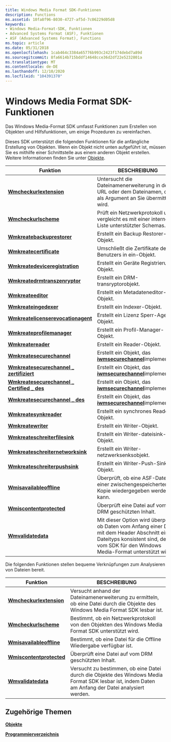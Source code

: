 ```yaml
---
title: Windows Media Format SDK-Funktionen
description: Functions
ms.assetid: 10fa8f96-8030-4727-af5d-7c06229d05d8
keywords:
- Windows Media-Format-SDK, Funktionen
- Advanced Systems Format (ASF), Funktionen
- ASF (Advanced Systems Format), Functions
ms.topic: article
ms.date: 05/31/2018
ms.openlocfilehash: 1cab464c3384a65776b993c2423f174debd7a89d
ms.sourcegitcommit: 8fa6614b715bddf14648cce36d2df22e5232801a
ms.translationtype: MT
ms.contentlocale: de-DE
ms.lasthandoff: 12/10/2020
ms.locfileid: "104391370"
---
```

# <a name="windows-media-format-sdk-functions"></a>Windows Media Format SDK-Funktionen

Das Windows Media-Format SDK umfasst Funktionen zum Erstellen von Objekten und Hilfsfunktionen, um einige Prozeduren zu vereinfachen.

Dieses SDK unterstützt die folgenden Funktionen für die anfängliche Erstellung von Objekten. Wenn ein Objekt nicht unten aufgeführt ist, müssen Sie es mithilfe einer Schnittstelle aus einem anderen Objekt erstellen. Weitere Informationen finden Sie unter [Objekte](objects.md).



| Funktion                                                                             | BESCHREIBUNG                                                                                                                                             |
|--------------------------------------------------------------------------------------|---------------------------------------------------------------------------------------------------------------------------------------------------------|
| [**Wmcheckurlextension**](/previous-versions/windows/desktop/api/wmsdkvalidate/nf-wmsdkvalidate-wmcheckurlextension)                                   | Untersucht die Dateinamenerweiterung in der URL oder dem Dateinamen, der als Argument an Sie übermittelt wird.                                                               |
| [**Wmcheckurlscheme**](/previous-versions/windows/desktop/api/wmsdkvalidate/nf-wmsdkvalidate-wmcheckurlscheme)                                         | Prüft ein Netzwerkprotokoll und vergleicht es mit einer internen Liste unterstützter Schemas.                                                                    |
| [**Wmkreatebackuprestorer**](/previous-versions/windows/desktop/api/Wmsdkidl/nf-wmsdkidl-wmcreatebackuprestorer)                             | Erstellt ein Backup Restorer-Objekt.                                                                                                                       |
| [**Wmkreatecertificate**](/previous-versions/windows/desktop/legacy/dd757745(v=vs.85))                                   | Umschließt die Zertifikate des Benutzers in ein-Objekt.                                                                                                           |
| [**Wmkreatedeviceregistration**](/previous-versions/windows/desktop/api/Wmsdkidl/nf-wmsdkidl-wmcreatedeviceregistration)                     | Erstellt ein Geräte Registrierungs Objekt.                                                                                                                   |
| [**Wmkreatedrmtranszenryptor**](/previous-versions/windows/desktop/api/Wmsdkidl/nf-wmsdkidl-wmcreatedrmtranscryptor)                           | Erstellt ein DRM-transryptorobjekt.                                                                                                                      |
| [**Wmkreateeditor**](/previous-versions/windows/desktop/api/Wmsdkidl/nf-wmsdkidl-wmcreateeditor)                                             | Erstellt ein Metadateneditor-Objekt.                                                                                                                       |
| [**Wmkreateingedexer**](/previous-versions/windows/desktop/api/Wmsdkidl/nf-wmsdkidl-wmcreateindexer)                                           | Erstellt ein Indexer-Objekt.                                                                                                                              |
| [**Wmkreatelicenserevocationagent**](/previous-versions/windows/desktop/api/Wmsdkidl/nf-wmsdkidl-wmcreatelicenserevocationagent)             | Erstellt ein Lizenz Sperr-Agent-Objekt.                                                                                                              |
| [**Wmkreateprofilemanager**](/previous-versions/windows/desktop/api/Wmsdkidl/nf-wmsdkidl-wmcreateprofilemanager)                             | Erstellt ein Profil-Manager-Objekt.                                                                                                                       |
| [**Wmkreatereader**](/previous-versions/windows/desktop/api/Wmsdkidl/nf-wmsdkidl-wmcreatereader)                                             | Erstellt ein Reader-Objekt.                                                                                                                                |
| [**Wmkreatesecurechannel**](/previous-versions/windows/desktop/api/Wmsecure/nf-wmsecure-wmcreatesecurechannel)                               | Erstellt ein Objekt, das [**iwmsecurechannel**](/previous-versions/windows/desktop/api/wmsecure/nn-wmsecure-iwmsecurechannel)implementiert.                                                                         |
| [**Wmkreatesecurechannel \_ zertifiziert**](/previous-versions/windows/desktop/api/wmsecure/nf-wmsecure-wmcreatesecurechannel_certified)          | Erstellt ein Objekt, das [**iwmsecurechannel**](/previous-versions/windows/desktop/api/wmsecure/nn-wmsecure-iwmsecurechannel)implementiert.                                                                         |
| [**Wmkreatesecurechannel \_ Certified \_ des**](/previous-versions/windows/desktop/api/wmsecure/nf-wmsecure-wmcreatesecurechannel_certified_des) | Erstellt ein Objekt, das [**iwmsecurechannel**](/previous-versions/windows/desktop/api/wmsecure/nn-wmsecure-iwmsecurechannel)implementiert.                                                                        |
| [**Wmkreatesecurechannel \_ des**](/previous-versions/windows/desktop/api/wmsecure/nf-wmsecure-wmcreatesecurechannel_des)                      | Erstellt ein Objekt, das [**iwmsecurechannel**](/previous-versions/windows/desktop/api/wmsecure/nn-wmsecure-iwmsecurechannel)implementiert.                                                                         |
| [**Wmkreatesynkreader**](/previous-versions/windows/desktop/api/Wmsdkidl/nf-wmsdkidl-wmcreatesyncreader)                                     | Erstellt ein synchrones Reader-Objekt.                                                                                                                    |
| [**Wmkreatewriter**](/previous-versions/windows/desktop/api/Wmsdkidl/nf-wmsdkidl-wmcreatewriter)                                             | Erstellt ein Writer-Objekt.                                                                                                                                |
| [**Wmkreateschreiterfilesink**](/previous-versions/windows/desktop/api/wmsdkidl/nf-wmsdkidl-wmcreatewriterfilesink)                             | Erstellt ein Writer-dateisink-Objekt.                                                                                                                      |
| [**Wmkreateschreiternetworksink**](/previous-versions/windows/desktop/api/wmsdkidl/nf-wmsdkidl-wmcreatewriternetworksink)                       | Erstellt ein Writer-netzwerksenksobjekt.                                                                                                                   |
| [**Wmkreateschreiterpushsink**](/previous-versions/windows/desktop/api/wmsdkidl/nf-wmsdkidl-wmcreatewriterpushsink)                             | Erstellt ein Writer-Push-Sink-Objekt.                                                                                                                      |
| [**Wmisavailableoffline**](/previous-versions/windows/desktop/api/wmsdkvalidate/nf-wmsdkvalidate-wmisavailableoffline)                                 | Überprüft, ob eine ASF-Datei von einer zwischengespeicherten Kopie wiedergegeben werden kann.                                                                                             |
| [**Wmiscontentprotected**](/previous-versions/windows/desktop/api/Wmsdkidl/nf-wmsdkidl-wmiscontentprotected)                                 | Überprüft eine Datei auf vom DRM geschützten Inhalt.                                                                                                                |
| [**Wmvalidatedata**](/previous-versions/windows/desktop/api/wmsdkvalidate/nf-wmsdkvalidate-wmvalidatedata)                                             | Mit dieser Option wird überprüft, ob Daten vom Anfang einer Datei mit dem Header Abschnitt eines Dateityps konsistent sind, der vom SDK für den Windows Media-Format unterstützt wird. |



 

Die folgenden Funktionen stellen bequeme Verknüpfungen zum Analysieren von Dateien bereit.



| Funktion                                             | BESCHREIBUNG                                                                                                                                  |
|------------------------------------------------------|----------------------------------------------------------------------------------------------------------------------------------------------|
| [**Wmcheckurlextension**](/previous-versions/windows/desktop/api/wmsdkvalidate/nf-wmsdkvalidate-wmcheckurlextension)   | Versucht anhand der Dateinamenerweiterung zu ermitteln, ob eine Datei durch die Objekte des Windows Media Format SDK lesbar ist.              |
| [**Wmcheckurlscheme**](/previous-versions/windows/desktop/api/wmsdkvalidate/nf-wmsdkvalidate-wmcheckurlscheme)         | Bestimmt, ob ein Netzwerkprotokoll von den Objekten des Windows Media Format SDK unterstützt wird.                                           |
| [**Wmisavailableoffline**](/previous-versions/windows/desktop/api/wmsdkvalidate/nf-wmsdkvalidate-wmisavailableoffline) | Bestimmt, ob eine Datei für die Offline Wiedergabe verfügbar ist.                                                                                 |
| [**Wmiscontentprotected**](/previous-versions/windows/desktop/api/Wmsdkidl/nf-wmsdkidl-wmiscontentprotected) | Überprüft eine Datei auf vom DRM geschützten Inhalt.                                                                                                     |
| [**Wmvalidatedata**](/previous-versions/windows/desktop/api/wmsdkvalidate/nf-wmsdkvalidate-wmvalidatedata)             | Versucht zu bestimmen, ob eine Datei durch die Objekte des Windows Media Format SDK lesbar ist, indem Daten am Anfang der Datei analysiert werden. |



 

## <a name="related-topics"></a>Zugehörige Themen

<dl> <dt>

[**Objekte**](objects.md)
</dt> <dt>

[**Programmierverzeichnis**](programming-reference.md)
</dt> </dl>

 

 
